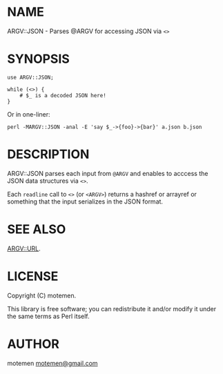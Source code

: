 # NAME

ARGV::JSON - Parses @ARGV for accessing JSON via `<>`

# SYNOPSIS

    use ARGV::JSON;

    while (<>) {
        # $_ is a decoded JSON here!
    }

Or in one-liner:

    perl -MARGV::JSON -anal -E 'say $_->{foo}->{bar}' a.json b.json

# DESCRIPTION

ARGV::JSON parses each input from `@ARGV` and enables to acccess
the JSON data structures via `<>`.

Each `readline` call to `<>` (or `<ARGV>`) returns a
hashref or arrayref or something that the input serializes in the
JSON format.

# SEE ALSO

[ARGV::URL](http://search.cpan.org/perldoc?ARGV::URL).

# LICENSE

Copyright (C) motemen.

This library is free software; you can redistribute it and/or modify
it under the same terms as Perl itself.

# AUTHOR

motemen <motemen@gmail.com>
